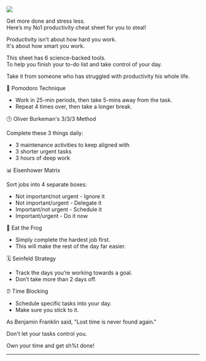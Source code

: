 
![](https://i.imgur.com/ZwZPqLy.png)

Get more done and stress less.  
Here’s my No1 productivity cheat sheet for you to steal!  
  
Productivity isn't about how hard you work.   
It's about how smart you work.  
  
This sheet has 6 science-backed tools.  
To help you finish your to-do list and take control of your day.  
  
Take it from someone who has struggled with productivity his whole life.  
  
🍅 Pomodoro Technique  
  
- Work in 25-min periods, then take 5-mins away from the task.  
- Repeat 4 times over, then take a longer break.  
  
🕒 Oliver Burkeman's 3/3/3 Method  
  
Complete these 3 things daily:  
  
- 3 maintenance activities to keep aligned with  
- 3 shorter urgent tasks  
- 3 hours of deep work  
  
📊 Eisenhower Matrix  
  
Sort jobs into 4 separate boxes:  
  
- Not important/not urgent - Ignore it  
- Not important/urgent - Delegate it  
- Important/not urgent - Schedule it  
- Important/urgent - Do it now  
  
🐸 Eat the Frog  
  
- Simply complete the hardest job first.  
- This will make the rest of the day far easier.  
  
🗓️ Seinfeld Strategy  
  
- Track the days you’re working towards a goal.  
- Don’t take more than 2 days off.  
  
⏰ Time Blocking  
  
- Schedule specific tasks into your day.  
- Make sure you stick to it.  
  
As Benjamin Franklin said, "Lost time is never found again."  
  
Don't let your tasks control you.  
  
Own your time and get sh%t done!  
  
- - - - -